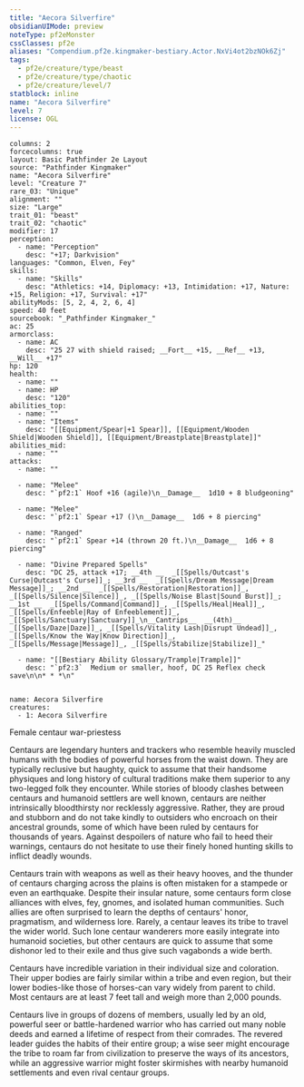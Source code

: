 ```yaml
---
title: "Aecora Silverfire"
obsidianUIMode: preview
noteType: pf2eMonster
cssClasses: pf2e
aliases: "Compendium.pf2e.kingmaker-bestiary.Actor.NxVi4ot2bzNOk6Zj" 
tags:
  - pf2e/creature/type/beast
  - pf2e/creature/type/chaotic
  - pf2e/creature/level/7
statblock: inline
name: "Aecora Silverfire"
level: 7
license: OGL
---
```


```statblock
columns: 2
forcecolumns: true
layout: Basic Pathfinder 2e Layout
source: "Pathfinder Kingmaker"
name: "Aecora Silverfire"
level: "Creature 7"
rare_03: "Unique"
alignment: ""
size: "Large"
trait_01: "beast"
trait_02: "chaotic"
modifier: 17
perception:
  - name: "Perception"
    desc: "+17; Darkvision"
languages: "Common, Elven, Fey"
skills:
  - name: "Skills"
    desc: "Athletics: +14, Diplomacy: +13, Intimidation: +17, Nature: +15, Religion: +17, Survival: +17"
abilityMods: [5, 2, 4, 2, 6, 4]
speed: 40 feet
sourcebook: "_Pathfinder Kingmaker_"
ac: 25
armorclass:
  - name: AC
    desc: "25 27 with shield raised; __Fort__ +15, __Ref__ +13, __Will__ +17"
hp: 120
health:
  - name: ""
  - name: HP
    desc: "120"
abilities_top:
  - name: ""
  - name: "Items"
    desc: "[[Equipment/Spear|+1 Spear]], [[Equipment/Wooden Shield|Wooden Shield]], [[Equipment/Breastplate|Breastplate]]"
abilities_mid:
  - name: ""
attacks:
  - name: ""

  - name: "Melee"
    desc: "`pf2:1` Hoof +16 (agile)\n__Damage__  1d10 + 8 bludgeoning"

  - name: "Melee"
    desc: "`pf2:1` Spear +17 ()\n__Damage__  1d6 + 8 piercing"

  - name: "Ranged"
    desc: "`pf2:1` Spear +14 (thrown 20 ft.)\n__Damage__  1d6 + 8 piercing"

  - name: "Divine Prepared Spells"
    desc: "DC 25, attack +17; __4th __  _[[Spells/Outcast's Curse|Outcast's Curse]]_; __3rd __  _[[Spells/Dream Message|Dream Message]]_; __2nd __  _[[Spells/Restoration|Restoration]]_, _[[Spells/Silence|Silence]]_, _[[Spells/Noise Blast|Sound Burst]]_; __1st __  _[[Spells/Command|Command]]_, _[[Spells/Heal|Heal]]_, _[[Spells/Enfeeble|Ray of Enfeeblement]]_, _[[Spells/Sanctuary|Sanctuary]]_\n__Cantrips__  __(4th)__ _[[Spells/Daze|Daze]]_, _[[Spells/Vitality Lash|Disrupt Undead]]_, _[[Spells/Know the Way|Know Direction]]_, _[[Spells/Message|Message]]_, _[[Spells/Stabilize|Stabilize]]_"

  - name: "[[Bestiary Ability Glossary/Trample|Trample]]"
    desc: "`pf2:3`  Medium or smaller, hoof, DC 25 Reflex check save\n\n* * *\n"
 
```

```encounter-table
name: Aecora Silverfire
creatures:
  - 1: Aecora Silverfire
```


Female centaur war-priestess

Centaurs are legendary hunters and trackers who resemble heavily muscled humans with the bodies of powerful horses from the waist down. They are typically reclusive but haughty, quick to assume that their handsome physiques and long history of cultural traditions make them superior to any two-legged folk they encounter. While stories of bloody clashes between centaurs and humanoid settlers are well known, centaurs are neither intrinsically bloodthirsty nor recklessly aggressive. Rather, they are proud and stubborn and do not take kindly to outsiders who encroach on their ancestral grounds, some of which have been ruled by centaurs for thousands of years. Against despoilers of nature who fail to heed their warnings, centaurs do not hesitate to use their finely honed hunting skills to inflict deadly wounds.

Centaurs train with weapons as well as their heavy hooves, and the thunder of centaurs charging across the plains is often mistaken for a stampede or even an earthquake. Despite their insular nature, some centaurs form close alliances with elves, fey, gnomes, and isolated human communities. Such allies are often surprised to learn the depths of centaurs' honor, pragmatism, and wilderness lore. Rarely, a centaur leaves its tribe to travel the wider world. Such lone centaur wanderers more easily integrate into humanoid societies, but other centaurs are quick to assume that some dishonor led to their exile and thus give such vagabonds a wide berth.

Centaurs have incredible variation in their individual size and coloration. Their upper bodies are fairly similar within a tribe and even region, but their lower bodies-like those of horses-can vary widely from parent to child. Most centaurs are at least 7 feet tall and weigh more than 2,000 pounds.

Centaurs live in groups of dozens of members, usually led by an old, powerful seer or battle-hardened warrior who has carried out many noble deeds and earned a lifetime of respect from their comrades. The revered leader guides the habits of their entire group; a wise seer might encourage the tribe to roam far from civilization to preserve the ways of its ancestors, while an aggressive warrior might foster skirmishes with nearby humanoid settlements and even rival centaur groups.
